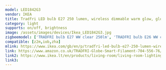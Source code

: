 ```yaml
---
model: LED1842G3
vendor: IKEA
title: Tradfri LED bulb E27 250 lumen, wireless dimmable warm glow, globe brown clear glass
category: light
supports: on/off, brightness
image: /assets/images/devices/Ikea_LED1842G3.jpg
zigbeemodel: ['TRADFRI bulb E27 WW clear 250lm', 'TRADFRI bulb E26 WW clear 250lm']
compatible: [z2m,iob,zha]
mlink: https://www.ikea.com/gb/en/p/tradfri-led-bulb-e27-250-lumen-wireless-dimmable-warm-glow-globe-brown-clear-glass-70455676/
link: https://www.amazon.co.uk/TRADFRI-Globe-Smart-Filament-704-556-76/dp/B07ZN6B9JF
link2: https://www.ikea.lt/en/products/living-room/living-room-lighting/light-bulbs/tradfri-led-bulb-e27-250-lumen-art-70455676
link3: 
---
```

